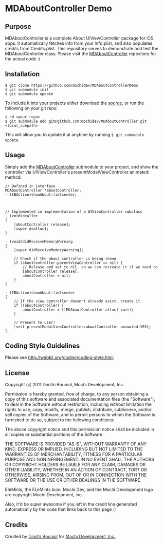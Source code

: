 MDAboutController Demo
======================

Purpose
-------

MDAboutController is a complete About UIViewController package for iOS apps.
It automatically fetches info from your Info.plist, and also populates credits
from Credits.plist. This repository serves to demonstrate and test the
MDAboutController class. Please visit the
[MDAboutController](https://github.com/mochidev/MDAboutController) repository
for the actual code :)

Installation
------------

    $ git clone https://github.com/mochidev/MDAboutControllerDemo
    $ git submodule init
    $ git submodule update

To include it into your projects either download the
[source](https://github.com/mochidev/MDAboutController), or run the following
on your git repo:

    $ cd <your_repo>
    $ git submodule add git@github.com:mochidev/MDAboutController.git <local_subpath>

This will allow you to update it at anytime by running `$ git submodule update`.

Usage
-----

Simply add the
[MDAboutController](https://github.com/mochidev/MDAboutController) submodule to
your project, and show the controller via UIViewController's
presentModalViewController:animated: method:

    // Defined in interface
    MDAboutController *aboutController;
    - (IBAction)showAbout:(id)sender;



    // Implemented in implementation of a UIViewController subclass
    - (void)dealloc
    {
        [aboutController release];
        [super dealloc];
    }
    
    - (void)didReceiveMemoryWarning
    {
        [super didReceiveMemoryWarning];
    
        // Check if the about controller is being shown
        if (aboutController.parentViewController == nil) {
            // Release and set to nil, so we can recreate it if we need to
            [aboutController release];
            aboutController = nil;
        }
    }
    
    - (IBAction)showAbout:(id)sender
    {
        // If the view controller doesn't already exist, create it
        if (!aboutController) {
            aboutController = [[MDAboutController alloc] init];
        }
        
        // Present to user!
        [self presentModalViewController:aboutController animated:YES];
    }



Coding Style Guidelines
-----------------------

Please see http://webkit.org/coding/coding-style.html

License
-------

Copyright (c) 2011 Dimitri Bouniol, Mochi Development, Inc.

Permission is hereby granted, free of charge, to any person obtaining a copy
of this software and associated documentation files (the "Software"), to deal
in the Software without restriction, including without limitation the rights
to use, copy, modify, merge, publish, distribute, sublicense, and/or sell
copies of the Software, and to permit persons to whom the Software is
furnished to do so, subject to the following conditions:

The above copyright notice and this permission notice shall be included in
all copies or substantial portions of the Software.

THE SOFTWARE IS PROVIDED "AS IS", WITHOUT WARRANTY OF ANY KIND, EXPRESS OR
IMPLIED, INCLUDING BUT NOT LIMITED TO THE WARRANTIES OF MERCHANTABILITY,
FITNESS FOR A PARTICULAR PURPOSE AND NONINFRINGEMENT. IN NO EVENT SHALL THE
AUTHORS OR COPYRIGHT HOLDERS BE LIABLE FOR ANY CLAIM, DAMAGES OR OTHER
LIABILITY, WHETHER IN AN ACTION OF CONTRACT, TORT OR OTHERWISE, ARISING FROM,
OUT OF OR IN CONNECTION WITH THE SOFTWARE OR THE USE OR OTHER DEALINGS IN
THE SOFTWARE.

EleMints, the ELeMints Icon, Mochi Dev, and the Mochi Development logo are
copyright Mochi Development, Inc.

Also, it'd be super awesome if you left in the credit line generated
automatically by the code that links back to this page :)

Credits
-------

Created by [Dimitri Bouniol](http://twitter.com/dimitribouniol) for [Mochi Development, Inc.](http://mochidev.com/)